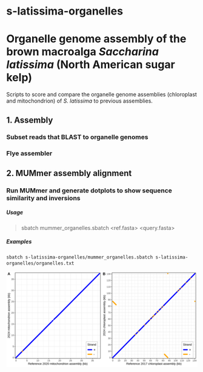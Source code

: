 # s-latissima-organelles

# Organelle genome assembly of the brown macroalga *Saccharina latissima* (North American sugar kelp)
Scripts to score and compare the organelle genome assemblies (chloroplast and mitochondrion) of *S. latissima* to previous assemblies.

## 1. Assembly
### Subset reads that BLAST to organelle genomes
### Flye assembler

## 2. MUMmer assembly alignment
### Run MUMmer and generate dotplots to show sequence similarity and inversions
##### Usage
> sbatch mummer_organelles.sbatch \<ref.fasta\> \<query.fasta\>
##### Examples
```
sbatch s-latissima-organelles/mummer_organelles.sbatch s-latissima-organelles/organelles.txt
```

![alt text](FS7_mummer_organelles_dotplot.png)

